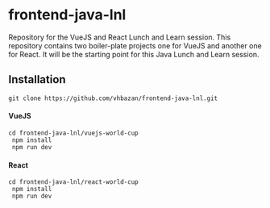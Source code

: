 # frontend-java-lnl
Repository for the VueJS and React Lunch and Learn session. This repository contains two boiler-plate projects one for VueJS and another one for React. It will be the starting point for this Java Lunch and Learn session. 

## Installation
```
git clone https://github.com/vhbazan/frontend-java-lnl.git
```
#### VueJS 
```
cd frontend-java-lnl/vuejs-world-cup 
 npm install 
 npm run dev
```

#### React 
```
cd frontend-java-lnl/react-world-cup 
 npm install 
 npm run dev
```
